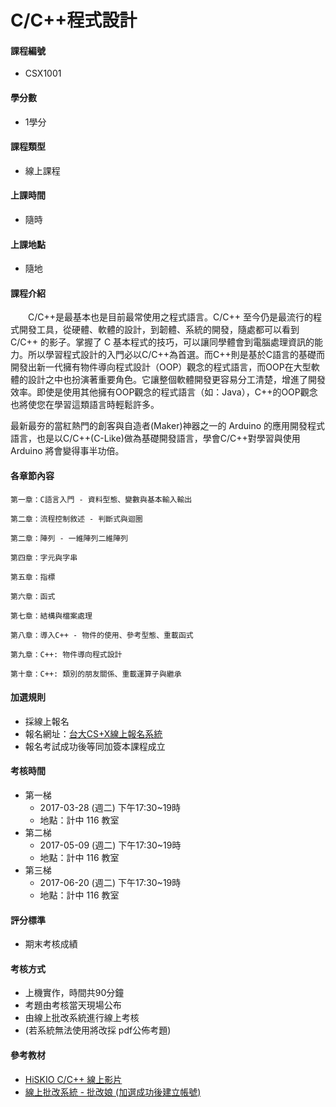 # C/C++程式設計

#### 課程編號

* CSX1001

#### 學分數

* 1學分

#### 課程類型

* 線上課程

#### 上課時間

* 隨時

#### 上課地點

* 隨地

#### 課程介紹

　　C/C++是最基本也是目前最常使用之程式語言。C/C++ 至今仍是最流行的程式開發工具，從硬體、軟體的設計，到韌體、系統的開發，隨處都可以看到 C/C++ 的影子。掌握了 C 基本程式的技巧，可以讓同學體會到電腦處理資訊的能力。所以學習程式設計的入門必以C/C++為首選。而C++則是基於C語言的基礎而開發出新一代擁有物件導向程式設計（OOP）觀念的程式語言，而OOP在大型軟體的設計之中也扮演著重要角色。它讓整個軟體開發更容易分工清楚，增進了開發效率。即使是使用其他擁有OOP觀念的程式語言（如：Java），C++的OOP觀念也將使您在學習這類語言時輕鬆許多。

最新最夯的當紅熱門的創客與自造者\(Maker\)神器之一的 Arduino 的應用開發程式語言，也是以C/C++\(C-Like\)做為基礎開發語言，學會C/C++對學習與使用 Arduino 將會變得事半功倍。

#### 各章節內容

    第一章：C語言入門 - 資料型態、變數與基本輸入輸出

    第二章：流程控制敘述 - 判斷式與迴圈

    第二章：陣列 - 一維陣列二維陣列

    第四章：字元與字串

    第五章：指標

    第六章：函式

    第七章：結構與檔案處理

    第八章：導入C++ - 物件的使用、參考型態、重載函式

    第九章：C++: 物件導向程式設計

    第十章：C++: 類別的朋友關係、重載運算子與繼承



#### 加選規則

* 採線上報名
* 報名網址：[台大CS+X線上報名系統](https://csx.aca.ntu.edu.tw/course)
* 報名考試成功後等同加簽本課程成立 

#### 考核時間

* 第一梯
  * 2017-03-28 \(週二\) 下午17:30~19時
  * 地點：計中 116 教室
* 第二梯
  * 2017-05-09 \(週二\) 下午17:30~19時
  * 地點：計中 116 教室
* 第三梯
  * 2017-06-20 \(週二\) 下午17:30~19時
  * 地點：計中 116 教室 

#### 評分標準

* 期末考核成績

#### 考核方式

* 上機實作，時間共90分鐘
* 考題由考核當天現場公布
* 由線上批改系統進行線上考核 
* \(若系統無法使用將改採 pdf公佈考題\)

#### 參考教材

* [HiSKIO C/C++ 線上影片](https://hiskio.com/course/71)
* [線上批改系統 - 批改娘 \(加選成功後建立帳號\)](http://140.112.90.112)



